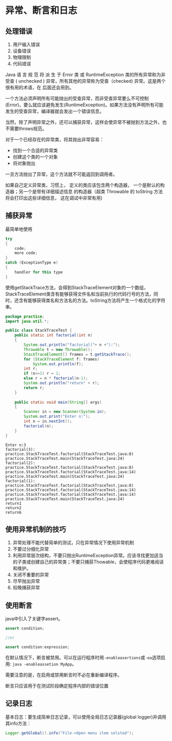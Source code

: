# 异常、断言和日志
## 处理错误
1. 用户输入错误
2. 设备错误
3. 物理限制
4. 代码错误

Java 语 言 规 范 将 派 生 于 Error 类 或 RuntimeException 类的所有异常称为非受查 ( unchecked ) 异常，所有其他的异常称为受查（checked) 异常。这是两个很有用的术语，在 后面还会用到。

一个方法必须声明所有可能抛出的受查异常，而非受查异常要么不可控制(Error)，要么就应该避免发生(RuntimeException)。如果方法没有声明所有可能发生的受查异常，编译器就会发出一个错误信息。   

当然，除了声明异常之外，还可以捕获异常，这样会使异常不被抛到方法之外，也不需要throws规范。  

对于一个已经存在的异常类，将其抛出非常容易：
* 找到一个合适的异常类
* 创建这个类的一个对象
* 将对象抛出

一旦方法抛出了异常，这个方法就不可能返回到调用者。    

如果自己定义异常类，习惯上， 定义的类应该包含两个构造器， 一个是默认的构造器；另一个是带有详细描述信息 的构造器（超类 Throwable 的 toString 方法将会打印出这些详细信息， 这在调试中非常有用)

## 捕获异常
最简单地使用
```java
try
{
	code;
	more code;
}
catch (ExceptionType e)
{
	handler for this type
}
```

使用getStackTrace方法，会得到StackTraceElement对象的一个数组，StackTraceElement类含有能够获得文件名和当前执行的代码行号的方法，同时，还含有能够获得类名和方法名的方法。toString方法将产生一个格式化的字符串。
```java
package practice;
import java.util.*;

public class StackTraceTest {
	public static int factorial(int n)
	{
		System.out.println("factorial("+ n +"):");
		Throwable t = new Throwable();
		StackTraceElement[] frames = t.getStackTrace();
		for (StackTraceElement f: frames)
			System.out.println(f);
		int r;
		if (n<=1) r = 1;
		else r = n * factorial(n-1);
		System.out.println("return" + r);
		return r;
	}
	
	public static void main(String[] args)
	{
		Scanner in = new Scanner(System.in);
		System.out.print("Enter n:");
		int n = in.nextInt();
		factorial(n);
	}
}
```

```shell
Enter n:3
factorial(3):
practice.StackTraceTest.factorial(StackTraceTest.java:8)
practice.StackTraceTest.main(StackTraceTest.java:24)
factorial(2):
practice.StackTraceTest.factorial(StackTraceTest.java:8)
practice.StackTraceTest.factorial(StackTraceTest.java:14)
practice.StackTraceTest.main(StackTraceTest.java:24)
factorial(1):
practice.StackTraceTest.factorial(StackTraceTest.java:8)
practice.StackTraceTest.factorial(StackTraceTest.java:14)
practice.StackTraceTest.factorial(StackTraceTest.java:14)
practice.StackTraceTest.main(StackTraceTest.java:24)
return1
return2
return6
```
## 使用异常机制的技巧
1. 异常处理不能代替简单的测试，只在异常情况下使用异常机制
2. 不要过分细化异常
3. 利用异常层次结构，不要只抛出RuntimeException异常。应该寻找更加适当的子类或创建自己的异常类；不要只捕获Thowable，会使程序代码更难阅读和维护。
4. 关闭不重要的异常
5. 尽早抛出异常
6. 较晚捕获异常

## 使用断言
java中引入了关键字assert。
```java
assert condition;

//or

assert condition:expression;
```
在默认情况下，断言被禁用。可以在运行程序时用`-enableasertions`或`-ea`选项启用:
`java -enableassetion MyApp`。

需要注意的是，在启用或禁用断言时不必在重新编译程序。  

断言只应该用于在测试阶段确定程序内部的错误位置

## 记录日志
基本日志：要生成简单日志记录，可以使用全局日志记录器(global logger)并调用其info方法：
```java
Logger.getGlobal().info("File->Open menu item selsted");
```

